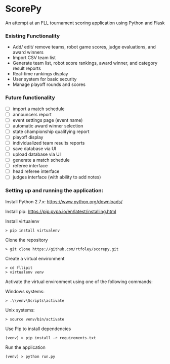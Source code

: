 # ScorePy
An attempt at an FLL tournament scoring application using Python and Flask

### Existing Functionality
- Add/ edit/ remove teams, robot game scores, judge evaluations, and award winners
- Import CSV team list
- Generate team list, robot score rankings, award winner, and category result reports
- Real-time rankings display
- User system for basic security
- Manage playoff rounds and scores

### Future functionality
- [ ] import a match schedule
- [ ] announcers report
- [ ] event settings page (event name)
- [ ] automatic award winner selection
- [ ] state championship qualifying report
- [ ] playoff display
- [ ] individualized team results reports
- [ ] save database via UI
- [ ] upload database via UI
- [ ] generate a match schedule
- [ ] referee interface
- [ ] head referee interface
- [ ] judges interface (with ability to add notes)

### Setting up and running the application:
Install Python 2.7.x: https://www.python.org/downloads/

Install pip: https://pip.pypa.io/en/latest/installing.html

Install virtualenv
```text
> pip install virtualenv
```

Clone the repository
```text
> git clone https://github.com/rtfoley/scorepy.git
```

Create a virtual environment
```text
> cd fllipit
> virtualenv venv
```
Activate the virtual environment using one of the following commands:

Windows systems:
```text
> .\\venv\Scripts\activate
```

Unix systems:
```text
> source venv/bin/activate
```

Use Pip to install dependencies
```text
(venv) > pip install -r requirements.txt
```

Run the application
```text
(venv) > python run.py
```
